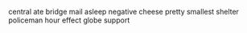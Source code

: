 central ate bridge mail asleep negative cheese pretty smallest shelter policeman hour effect globe support